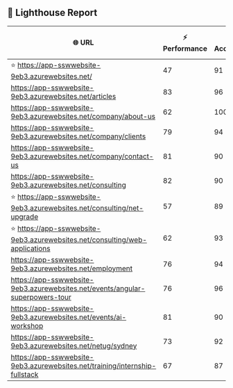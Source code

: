 ## 🚀 Lighthouse Report

| 🌐 URL | ⚡ Performance | ♿ Accessibility | ✅ Best Practices | 🔍 SEO | 📦 Bundle Size | 🗑️ Unused Bundle |
| --- | ----------- | ------------- | -------------- | --- | ---------------- | ---------------- |
| ⭐ https://app-sswwebsite-9eb3.azurewebsites.net/ | 47 | 91 | 78 | 100 | 4.60 MB | 2.29 MB |
| https://app-sswwebsite-9eb3.azurewebsites.net/articles | 83 | 96 | 78 | 92 | 4.23 MB | 2.05 MB |
| https://app-sswwebsite-9eb3.azurewebsites.net/company/about-us | 62 | 100 | 78 | 100 | 4.12 MB | 2.00 MB |
| https://app-sswwebsite-9eb3.azurewebsites.net/company/clients | 79 | 94 | 78 | 100 | 4.52 MB | 2.25 MB |
| https://app-sswwebsite-9eb3.azurewebsites.net/company/contact-us | 81 | 90 | 78 | 92 | 7.47 MB | 4.65 MB |
| https://app-sswwebsite-9eb3.azurewebsites.net/consulting | 82 | 90 | 74 | 100 | 5.24 MB | 2.24 MB |
| ⭐ https://app-sswwebsite-9eb3.azurewebsites.net/consulting/net-upgrade | 57 | 89 | 59 | 85 | 7.76 MB | 4.84 MB |
| ⭐ https://app-sswwebsite-9eb3.azurewebsites.net/consulting/web-applications | 62 | 93 | 59 | 85 | 7.74 MB | 4.84 MB |
| https://app-sswwebsite-9eb3.azurewebsites.net/employment | 76 | 94 | 78 | 100 | 4.38 MB | 2.02 MB |
| https://app-sswwebsite-9eb3.azurewebsites.net/events/angular-superpowers-tour | 76 | 96 | 74 | 100 | 7.50 MB | 4.70 MB |
| https://app-sswwebsite-9eb3.azurewebsites.net/events/ai-workshop | 81 | 90 | 74 | 92 | 7.50 MB | 4.70 MB |
| https://app-sswwebsite-9eb3.azurewebsites.net/netug/sydney | 73 | 92 | 78 | 92 | 4.60 MB | 2.29 MB |
| https://app-sswwebsite-9eb3.azurewebsites.net/training/internship-fullstack | 67 | 87 | 74 | 100 | 4.12 MB | 1.97 MB |